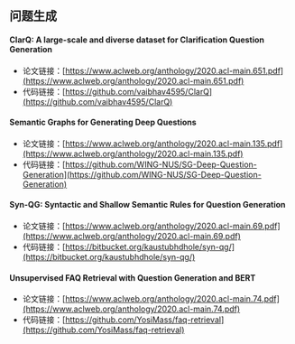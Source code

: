 ## 问题生成

#### ClarQ: A large-scale and diverse dataset for Clarification Question Generation

- 论文链接：[https://www.aclweb.org/anthology/2020.acl-main.651.pdf](https://www.aclweb.org/anthology/2020.acl-main.651.pdf)
- 代码链接：[https://github.com/vaibhav4595/ClarQ](https://github.com/vaibhav4595/ClarQ)

#### Semantic Graphs for Generating Deep Questions

- 论文链接：[https://www.aclweb.org/anthology/2020.acl-main.135.pdf](https://www.aclweb.org/anthology/2020.acl-main.135.pdf)
- 代码链接：[https://github.com/WING-NUS/SG-Deep-Question-Generation](https://github.com/WING-NUS/SG-Deep-Question-Generation)

#### Syn-QG: Syntactic and Shallow Semantic Rules for Question Generation

- 论文链接：[https://www.aclweb.org/anthology/2020.acl-main.69.pdf](https://www.aclweb.org/anthology/2020.acl-main.69.pdf)
- 代码链接：[https://bitbucket.org/kaustubhdhole/syn-qg/](https://bitbucket.org/kaustubhdhole/syn-qg/)

#### Unsupervised FAQ Retrieval with Question Generation and BERT

- 论文链接：[https://www.aclweb.org/anthology/2020.acl-main.74.pdf](https://www.aclweb.org/anthology/2020.acl-main.74.pdf)
- 代码链接：[https://github.com/YosiMass/faq-retrieval](https://github.com/YosiMass/faq-retrieval)
